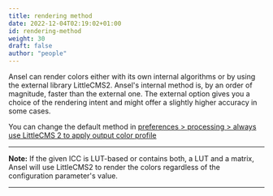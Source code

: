 ```yaml
---
title: rendering method
date: 2022-12-04T02:19:02+01:00
id: rendering-method
weight: 30
draft: false
author: "people"
---
```


Ansel can render colors either with its own internal algorithms or by using the external library LittleCMS2. Ansel's internal method is, by an order of magnitude, faster than the external one. The external option gives you a choice of the rendering intent and might offer a slightly higher accuracy in some cases.

You can change the default method in [preferences > processing > always use LittleCMS 2 to apply output color profile](../preferences-settings/processing.md)

---

**Note:** If the given ICC is LUT-based or contains both, a LUT and a matrix, Ansel will use LittleCMS2 to render the colors regardless of the configuration parameter's value.

---
